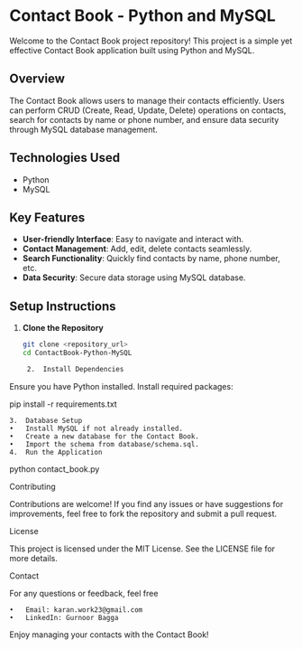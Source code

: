 # Contact Book - Python and MySQL

Welcome to the Contact Book project repository! This project is a simple yet effective Contact Book application built using Python and MySQL.

## Overview

The Contact Book allows users to manage their contacts efficiently. Users can perform CRUD (Create, Read, Update, Delete) operations on contacts, search for contacts by name or phone number, and ensure data security through MySQL database management.

## Technologies Used

- Python
- MySQL

## Key Features

- **User-friendly Interface**: Easy to navigate and interact with.
- **Contact Management**: Add, edit, delete contacts seamlessly.
- **Search Functionality**: Quickly find contacts by name, phone number, etc.
- **Data Security**: Secure data storage using MySQL database.

## Setup Instructions

1. **Clone the Repository**

   ```bash
   git clone <repository_url>
   cd ContactBook-Python-MySQL

	2.	Install Dependencies
Ensure you have Python installed. Install required packages:

pip install -r requirements.txt


	3.	Database Setup
	•	Install MySQL if not already installed.
	•	Create a new database for the Contact Book.
	•	Import the schema from database/schema.sql.
	4.	Run the Application

python contact_book.py



Contributing

Contributions are welcome! If you find any issues or have suggestions for improvements, feel free to fork the repository and submit a pull request.

License

This project is licensed under the MIT License. See the LICENSE file for more details.

Contact

For any questions or feedback, feel free

	•	Email: karan.work23@gmail.com
	•	LinkedIn: Gurnoor Bagga

Enjoy managing your contacts with the Contact Book!
